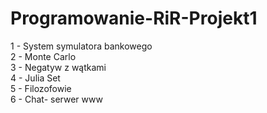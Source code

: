 # Programowanie-RiR-Projekt1
1 - System symulatora bankowego <br />
2 - Monte Carlo <br />
3 - Negatyw z wątkami <br />
4 - Julia Set <br />
5 - Filozofowie <br />
6 - Chat- serwer www <br />
